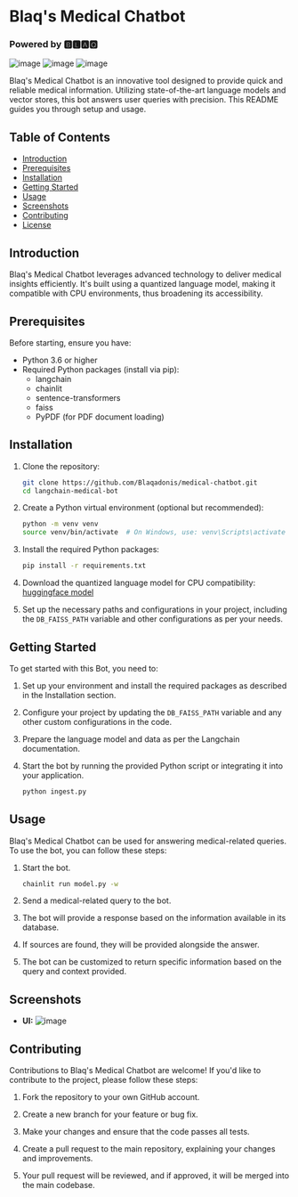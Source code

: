 # Blaq's Medical Chatbot
### Powered by 🅱🅻🅰🆀

![image](https://github.com/Blaqadonis/medical-chatbot/assets/100685852/54b1dce2-62e3-4660-adc0-8becbf129e6b) ![image](https://github.com/Blaqadonis/medical-chatbot/assets/100685852/d2d0eaea-ae5a-4157-bee8-74d2bfd62323) ![image](https://github.com/Blaqadonis/medical-chatbot/assets/100685852/56a098d3-fa4f-4be7-bc8a-dbda9061cf49) 




Blaq's Medical Chatbot is an innovative tool designed to provide quick and reliable medical information. Utilizing state-of-the-art language models and vector stores, this bot answers user queries with precision. This README guides you through setup and usage.

## Table of Contents

- [Introduction](#introduction)
- [Prerequisites](#prerequisites)
- [Installation](#installation)
- [Getting Started](#getting-started)
- [Usage](#usage)
- [Screenshots](#screenshots)
- [Contributing](#contributing)
- [License](#license)

## Introduction

Blaq's Medical Chatbot leverages advanced technology to deliver medical insights efficiently. It's built using a quantized language model, making it compatible with CPU environments, thus broadening its accessibility.

## Prerequisites

Before starting, ensure you have:

- Python 3.6 or higher
- Required Python packages (install via pip):
    - langchain
    - chainlit
    - sentence-transformers
    - faiss
    - PyPDF (for PDF document loading)

## Installation

1. Clone the repository:
   ```bash
   git clone https://github.com/Blaqadonis/medical-chatbot.git
   cd langchain-medical-bot

    ```

2. Create a Python virtual environment (optional but recommended):

    ```bash
    python -m venv venv
    source venv/bin/activate  # On Windows, use: venv\Scripts\activate
    ```

3. Install the required Python packages:

    ```bash
    pip install -r requirements.txt
    ```

4. Download the quantized language model for CPU compatibility: [huggingface model](https://www.youtube.com/redirect?event=video_description&redir_token=QUFFLUhqa0pFYmtnQXQ0U2RSMlUwX1NXWnBablJneFJpUXxBQ3Jtc0trbC01VlZ5RmFhYXhZWV8yQmJ4RWxHNFBfWUdfWHBlalN0SGVUakdUbnE4MmNWclUtMFFNa1JLZTNUSzJuZ2hCc0hUTjdNa3hsQzFJU3ZoMWN4eGdKODVVVzc3RzV4MmxYalFvUUJWUGZBYi1Obmhldw&q=https%3A%2F%2Fhuggingface.co%2FTheBloke%2FLlama-2-7B-Chat-GGML%2Fblob%2Fmain%2Fllama-2-7b-chat.ggmlv3.q8_0.bin&v=kXuHxI5ZcG0)

5. Set up the necessary paths and configurations in your project, including the `DB_FAISS_PATH` variable and other configurations as per your needs.

## Getting Started

To get started with this Bot, you need to:

1. Set up your environment and install the required packages as described in the Installation section.

2. Configure your project by updating the `DB_FAISS_PATH` variable and any other custom configurations in the code.

3. Prepare the language model and data as per the Langchain documentation.

4. Start the bot by running the provided Python script or integrating it into your application.
    ```bash
    python ingest.py

    ```
   


    

## Usage

Blaq's Medical Chatbot can be used for answering medical-related queries. To use the bot, you can follow these steps:

1. Start the bot.
    ```bash
    chainlit run model.py -w

    ```

3. Send a medical-related query to the bot.

4. The bot will provide a response based on the information available in its database.

5. If sources are found, they will be provided alongside the answer.

6. The bot can be customized to return specific information based on the query and context provided.

## Screenshots

- **UI:**
![image](https://github.com/Blaqadonis/medical-chatbot/assets/100685852/0c7e71ad-870d-4266-b9ed-0f8232da19f0)



## Contributing

Contributions to Blaq's Medical Chatbot are welcome! If you'd like to contribute to the project, please follow these steps:

1. Fork the repository to your own GitHub account.

2. Create a new branch for your feature or bug fix.

3. Make your changes and ensure that the code passes all tests.

4. Create a pull request to the main repository, explaining your changes and improvements.

5. Your pull request will be reviewed, and if approved, it will be merged into the main codebase.


